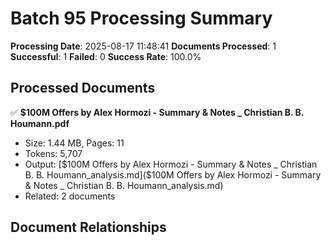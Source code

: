 # Batch 95 Processing Summary

**Processing Date**: 2025-08-17 11:48:41
**Documents Processed**: 1
**Successful**: 1
**Failed**: 0
**Success Rate**: 100.0%

## Processed Documents

✅ **$100M Offers by Alex Hormozi - Summary & Notes _ Christian B. B. Houmann.pdf**
   - Size: 1.44 MB, Pages: 11
   - Tokens: 5,707
   - Output: [$100M Offers by Alex Hormozi - Summary & Notes _ Christian B. B. Houmann_analysis.md]($100M Offers by Alex Hormozi - Summary & Notes _ Christian B. B. Houmann_analysis.md)
   - Related: 2 documents

## Document Relationships
